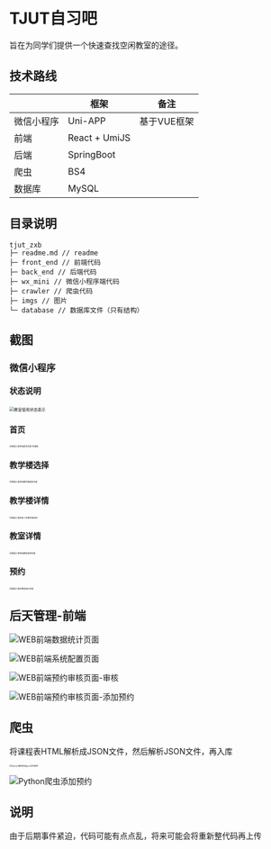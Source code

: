 # TJUT自习吧

旨在为同学们提供一个快速查找空闲教室的途径。

## 技术路线

|            | 框架          | 备注        |
| ---------- | ------------- | ----------- |
| 微信小程序 | Uni-APP       | 基于VUE框架 |
| 前端       | React + UmiJS |             |
| 后端       | SpringBoot    |             |
| 爬虫       | BS4           |             |
| 数据库     | MySQL         |             |

## 目录说明

```
tjut_zxb
├─ readme.md // readme
├─ front_end // 前端代码
├─ back_end // 后端代码
├─ wx_mini // 微信小程序端代码
├─ crawler // 爬虫代码
├─ imgs // 图片
└─ database // 数据库文件（只有结构）
```

## 截图

### 微信小程序

#### 状态说明

<img src="./imgs/教室使用状态表示.jpg" alt="教室使用状态表示" style="zoom:50%;" />

#### 首页

<img src="./imgs/微信小程序端首页页面-有通知.jpg" alt="微信小程序端首页页面-有通知" style="zoom:25%;" />

#### 教学楼选择

<img src="./imgs/微信小程序端教学楼选择页面.jpg" alt="微信小程序端教学楼选择页面" style="zoom:25%;" />

#### 教学楼详情

<img src="./imgs/微信小程序端-2号教学楼详情.jpg" alt="微信小程序端-2号教学楼详情" style="zoom:25%;" />

#### 教室详情

<img src="./imgs/微信小程序端教室安排页面.jpg" alt="微信小程序端教室安排页面" style="zoom:25%;" />

#### 预约

<img src="./imgs/微信小程序教室预约页面.jpg" alt="微信小程序教室预约页面" style="zoom:25%;" />

## 后天管理-前端

![WEB前端数据统计页面](./imgs/WEB前端数据统计页面.png)

![WEB前端系统配置页面](./imgs/WEB前端系统配置页面.png)

![WEB前端预约审核页面-审核](./imgs/WEB前端预约审核页面-审核.png)

![WEB前端预约审核页面-添加预约](./imgs/WEB前端预约审核页面-添加预约.png)

## 爬虫

将课程表HTML解析成JSON文件，然后解析JSON文件，再入库

<img src="./imgs/Python爬虫生成json文件样例.png" alt="Python爬虫生成json文件样例" style="zoom:25%;" />

![Python爬虫添加预约](./imgs/Python爬虫添加预约.png)

## 说明

由于后期事件紧迫，代码可能有点点乱，将来可能会将重新整代码再上传